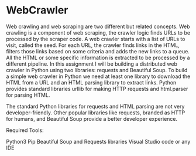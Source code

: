 # WebCrawler

Web crawling and web scraping are two different but related concepts. Web crawling is a component of web scraping, the crawler logic finds URLs to be processed by the scraper code.
A web crawler starts with a list of URLs to visit, called the seed. For each URL, the crawler finds links in the HTML, filters those links based on some criteria and adds the new links to a queue. All the HTML or some specific information is extracted to be processed by a different pipeline.
In this assignment I will be building a distributed web crawler in Python using two libraries: requests and Beautiful Soup.
To build a simple web crawler in Python we need at least one library to download the HTML from a URL and an HTML parsing library to extract links. Python provides standard libraries urllib for making HTTP requests and html.parser for parsing HTML.

The standard Python libraries for requests and HTML parsing are not very developer-friendly. Other popular libraries like requests, branded as HTTP for humans, and Beautiful Soup provide a better developer experience.

Required Tools:

Python3
Pip
Beautiful Soup and Requests libraries
Visual Studio code or any IDE
